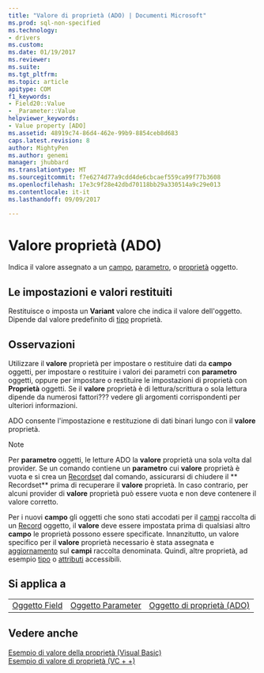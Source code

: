 ```yaml
---
title: "Valore di proprietà (ADO) | Documenti Microsoft"
ms.prod: sql-non-specified
ms.technology:
- drivers
ms.custom: 
ms.date: 01/19/2017
ms.reviewer: 
ms.suite: 
ms.tgt_pltfrm: 
ms.topic: article
apitype: COM
f1_keywords:
- Field20::Value
- _Parameter::Value
helpviewer_keywords:
- Value property [ADO]
ms.assetid: 48919c74-86d4-462e-99b9-8854ceb8d683
caps.latest.revision: 8
author: MightyPen
ms.author: genemi
manager: jhubbard
ms.translationtype: MT
ms.sourcegitcommit: f7e6274d77a9cdd4de6cbcaef559ca99f77b3608
ms.openlocfilehash: 17e3c9f28e42dbd70118bb29a330514a9c29e013
ms.contentlocale: it-it
ms.lasthandoff: 09/09/2017

---
```

# <a name="value-property-ado"></a>Valore proprietà (ADO)
Indica il valore assegnato a un [campo](../../../ado/reference/ado-api/field-object.md), [parametro](../../../ado/reference/ado-api/parameter-object.md), o [proprietà](../../../ado/reference/ado-api/property-object-ado.md) oggetto.  
  
## <a name="settings-and-return-values"></a>Le impostazioni e valori restituiti  
 Restituisce o imposta un **Variant** valore che indica il valore dell'oggetto. Dipende dal valore predefinito di [tipo](../../../ado/reference/ado-api/type-property-ado.md) proprietà.  
  
## <a name="remarks"></a>Osservazioni  
 Utilizzare il **valore** proprietà per impostare o restituire dati da **campo** oggetti, per impostare o restituire i valori dei parametri con **parametro** oggetti, oppure per impostare o restituire le impostazioni di proprietà con **Proprietà** oggetti. Se il **valore** proprietà è di lettura/scrittura o sola lettura dipende da numerosi fattori??? vedere gli argomenti corrispondenti per ulteriori informazioni.  
  
 ADO consente l'impostazione e restituzione di dati binari lungo con il **valore** proprietà.  
  
> [!NOTE]
>  Per **parametro** oggetti, le letture ADO la **valore** proprietà una sola volta dal provider. Se un comando contiene un **parametro** cui **valore** proprietà è vuota e si crea un [Recordset](../../../ado/reference/ado-api/recordset-object-ado.md) dal comando, assicurarsi di chiudere il ** Recordset** prima di recuperare il **valore** proprietà. In caso contrario, per alcuni provider di **valore** proprietà può essere vuota e non deve contenere il valore corretto.  
>   
>  Per i nuovi **campo** gli oggetti che sono stati accodati per il [campi](../../../ado/reference/ado-api/fields-collection-ado.md) raccolta di un [Record](../../../ado/reference/ado-api/record-object-ado.md) oggetto, il **valore** deve essere impostata prima di qualsiasi altro **campo** le proprietà possono essere specificate. Innanzitutto, un valore specifico per il **valore** proprietà necessario è stata assegnata e [aggiornamento](../../../ado/reference/ado-api/update-method.md) sul **campi** raccolta denominata. Quindi, altre proprietà, ad esempio [tipo](../../../ado/reference/ado-api/type-property-ado.md) o [attributi](../../../ado/reference/ado-api/attributes-property-ado.md) accessibili.  
  
## <a name="applies-to"></a>Si applica a  
  
||||  
|-|-|-|  
|[Oggetto Field](../../../ado/reference/ado-api/field-object.md)|[Oggetto Parameter](../../../ado/reference/ado-api/parameter-object.md)|[Oggetto di proprietà (ADO)](../../../ado/reference/ado-api/property-object-ado.md)|  
  
## <a name="see-also"></a>Vedere anche  
 [Esempio di valore della proprietà (Visual Basic)](../../../ado/reference/ado-api/value-property-example-vb.md)   
 [Esempio di valore di proprietà (VC + +)](../../../ado/reference/ado-api/value-property-example-vc.md)   

